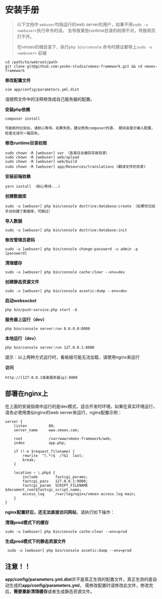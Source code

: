 # 安装手册

> 以下文档中 `webuser`均指运行的web server的用户，如果不用`sudo -u <webuser>`执行命令的话，
> 会导致某些runtime目录的权限不对，导致网页打不开。
> 
> 在vmoex的根目录下，执行`php bin/console` 命令时建议都带上`sudo -u <webuser>` 前缀

    cd /path/to/webroot/path
    git clone git@github.com:yeskn-studio/vmoex-framework.git && cd vmoex-framework

**修改配置文件**

    vim app/config/parameters.yml.dist
    
请按照文件中的注释修改成自己服务器的配置。

**安装php依赖**

    composer install
    
    可能耗时比较长，请耐心等待，如果失败，建议修改composer的源， 期间会提示输入配置，检查无误可一路回车。
    
**修改runtime目录权限**

    sudo chown -R [webuser] var （各类日志缓存存放目录）
    sudo chown -R [webuser] web/upload
    sudo chown -R [webuser] web/build
    sudo chown -R [webuser] app/Resources/translations (翻译文件的目录)

**安装前端依赖**

    yarn install （耐心等待...)
    
**创建数据库**

    sudo -u [webuser] php bin/console doctrine:database:create （如果你已经手动创建了数据库，可跳过）

**导入数据**

    sudo -u [webuser] php bin/console doctrine:database:init

**修改管理员密码**

    sudo -u [webuser] php bin/console change-password -u admin -p [password]
    
**清理缓存**

    sudo -u [webuser] php bin/console cache:clear --env=dev
    
**创建静态资源文件**

    sudo -u [webuser] php bin/console assetic:dump --env=dev
    
**启动websocket**

    php bin/push-service.php start -d

**服务器上运行（dev）**

    php bin/console server:run 0.0.0.0:8000

**本地运行（dev）**

    php bin/console server:run 127.0.0.1:8000

提示：以上两种方式运行时，看板娘可能无法加载，请使用nginx来运行

**访问**

    http://[127.0.0.1或者服务器ip]:8000

## 部署在nginx上

在上面的安装指南中运行的是dev模式，适合开发时环境，如果在真实环境运行，请务必使用类似nginx的web server来运行，nginx配置示例：

```nginx
server {
    listen          80;
    server_name     www.vmoex.com;

    root            /var/www/vmoex-framework/web;
    index           app.php;

    if (!-e $request_filename) {
        rewrite  ^(.*)$  /?$1  last;
        break;
    }
    
    location ~ \.php$ {
        include        fastcgi_params;
        fastcgi_pass   127.0.0.1:9000;
        fastcgi_param  SCRIPT_FILENAME  $document_root$fastcgi_script_name;
        access_log     /var/log/nginx/vmoex-access.log main;
    }
}
```

**nginx配置好后，还无法直接访问网站**，请执行如下操作：

**清理prod模式下的缓存**

    sudo -u [webuser] php bin/console cache:clear --env=prod
    
**生成prod模式下的静态资源文件**

     sudo -u [webuser] php bin/console assetic:dump --env=prod

## 注意！！

**app/config/parameters.yml.dist**并不是真正生效的配置文件，真正生效的是自动生成的**app/config/parameters.yml**，
需修改配置时请修改此文件，修改完后，**需要重新清理缓存**或者生成静态资源文件。
